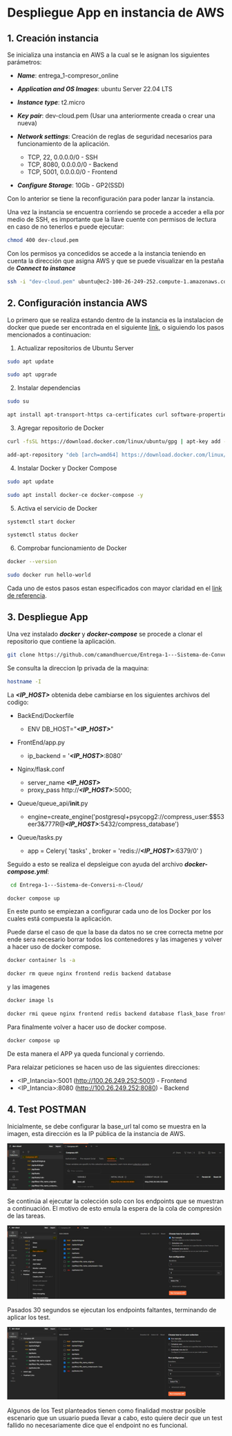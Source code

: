 
# **Despliegue App en instancia de AWS**

## **1. Creación instancia**

Se inicializa una instancia en AWS a la cual se le asignan los siguientes parámetros:

* ***Name***: entrega_1-compresor_online
* ***Application and OS Images***: ubuntu Server 22.04 LTS
* ***Instance type***: t2.micro
* ***Key pair***: dev-cloud.pem (Usar una anteriormente creada o crear una nueva)
* ***Network settings***: Creación de reglas de seguridad necesarios para funcionamiento de la aplicación.

    * TCP, 22, 0.0.0.0/0 - SSH
    * TCP, 8080, 0.0.0.0/0 - Backend
    * TCP, 5001, 0.0.0.0/0 - Frontend

* ***Configure Storage***: 10Gb - GP2(SSD)

Con lo anterior se tiene la reconfiguración para poder lanzar la instancia.

Una vez la instancia se encuentra corriendo se procede a acceder a ella por medio de SSH, es importante que la llave cuente con permisos de lectura en caso de no tenerlos e puede ejecutar:

```bash
chmod 400 dev-cloud.pem
```

Con los permisos ya concedidos se accede a la instancia teniendo en cuenta la dirección que asigna AWS y que se puede visualizar en la pestaña de ***Connect to instance***

```bash
ssh -i "dev-cloud.pem" ubuntu@ec2-100-26-249-252.compute-1.amazonaws.com
```

## **2. Configuración instancia AWS**

Lo primero que se realiza estando dentro de la instancia es la instalacion de docker que puede ser encontrada en el siguiente [link](https://diarioprogramador.com/como-instalar-docker-en-ubuntu-server-20-04-22-04/), o siguiendo los pasos mencionados a continuacion:

1. Actualizar repositorios de Ubuntu Server

```bash
sudo apt update
```
```bash
sudo apt upgrade
```

2. Instalar dependencias

```bash
sudo su
```

```bash
apt install apt-transport-https ca-certificates curl software-properties-common -y
```

3. Agregar repositorio de Docker

```bash
curl -fsSL https://download.docker.com/linux/ubuntu/gpg | apt-key add -
```

```bash
add-apt-repository "deb [arch=amd64] https://download.docker.com/linux/ubuntu focal stable"
```

4. Instalar Docker y Docker Compose

```bash
sudo apt update
```

```bash
sudo apt install docker-ce docker-compose -y
```

5. Activa el servicio de Docker

```bash
systemctl start docker
```

```bash
systemctl status docker
```

6. Comprobar funcionamiento de Docker

```bash
docker --version
```

```bash
sudo docker run hello-world
```

Cada uno de estos pasos estan especificados con mayor claridad en el [link de referencia](https://diarioprogramador.com/como-instalar-docker-en-ubuntu-server-20-04-22-04/).

## **3. Despliegue App**

Una vez instalado ***docker*** y ***docker-compose*** se procede a clonar el repositorio que contiene la aplicación.

```bash
git clone https://github.com/camandhuercue/Entrega-1---Sistema-de-Conversi-n-Cloud.git
```

Se consulta la direccion Ip privada de la maquina:

```bash
hostname -I
```

La ***<IP_HOST>*** obtenida debe cambiarse en los siguientes archivos del codigo:

* BackEnd/Dockerfile 
    - ENV DB_HOST="***<IP_HOST>***"

* FrontEnd/app.py
    - ip_backend = '***<IP_HOST>***:8080'

* Nginx/flask.conf  
    - server_name ***<IP_HOST>***
    - proxy_pass  http://***<IP_HOST>***:5000;

* Queue/queue_api/__init__.py
    - engine=create_engine('postgresql+psycopg2://compress_user:$$53eer3&777R@***<IP_HOST>***:5432/compress_database')

* Queue/tasks.py
    - app = Celery( 'tasks' , broker = 'redis://***<IP_HOST>***:6379/0' )

Seguido a esto se realiza el depsleigue con ayuda del archivo ***docker-compose.yml***:

```bash
 cd Entrega-1---Sistema-de-Conversi-n-Cloud/
```

```bash
docker compose up
```

En este punto se empiezan a configurar cada uno de los Docker por los cuales está compuesta la aplicación.

Puede darse el caso de que la base da datos no se cree correcta metne por ende sera necesario borrar todos los contenedores y las imagenes y volver a hacer uso de docker compose.

```bash
docker container ls -a
```

```bash
docker rm queue nginx frontend redis backend database
```

y las imagenes 

```bash
docker image ls
```

```bash
docker rmi queue nginx frontend redis backend database flask_base front_base postgres_base
```

Para finalmente volver a hacer uso de docker compose.

```bash
docker compose up
```

De esta manera el APP ya queda funcional y corriendo.

Para relaizar peticiones se hacen uso de las siguientes direcciones:

*  <IP_Intancia>:5001 (http://100.26.249.252:5001) - Frontend
*  <IP_Intancia>:8080 (http://100.26.249.252:8080) - Backend

## **4. Test POSTMAN**

Inicialmente, se debe configurar la base_url tal como se muestra en la imagen, esta dirección es la IP pública de la instancia de AWS. 

![Postman URL Base.](/img/postman_1.jpg)

Se continúa al ejecutar la colección solo con los endpoints que se muestran a continuación. El motivo de esto emula la espera de la cola de compresión de las tareas.

![Postamn Run Collection.](/img/postman_2.jpg)

Pasados 30 segundos se ejecutan los endpoints faltantes, terminando de aplicar los test.

![Postamn Run Collection.](/img/postman_3.jpg)

Algunos de los Test planteados tienen como finalidad mostrar posible escenario que un usuario pueda llevar a cabo, esto quiere decir que un test fallido no necesariamente dice que el endpoint no es funcional.